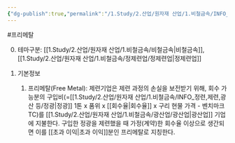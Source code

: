 ```yaml
---
{"dg-publish":true,"permalink":"/1.Study/2.산업/원자재 산업/1.비철금속/INFO_정련,제련,광산 등/프리메탈/","created":"2024-11-20T21:02:28.633+09:00","updated":"2025-08-06T13:53:10.593+09:00"}
---
```


#프리메탈


0. 테마구분: [[1.Study/2.산업/원자재 산업/1.비철금속/비철금속\|비철금속]], [[1.Study/2.산업/원자재 산업/1.비철금속/정제련업/정제련업\|정제련업]]




1. 기본정보
	1. 프리메탈(Free Metal): 제련기업은 제련 과정의 손실을 보전받기 위해, 회수 가능분의 구입비(=[[1.Study/2.산업/원자재 산업/1.비철금속/INFO_정련,제련,광산 등/정광\|정광]] 1톤 x 품위 x [[회수율\|회수율]] x 구리 현물 가격 - 벤치마크 TC)를 [[1.Study/2.산업/원자재 산업/1.비철금속/광산업/광산업\|광산업]] 기업에 지불한다. 구입한 정광을 제련했을 때 가정(계약)한 회수율 이상으로 생간되면 이를 [[초과 이익\|초과 이익]]분인 프리메탈로 지칭한다.